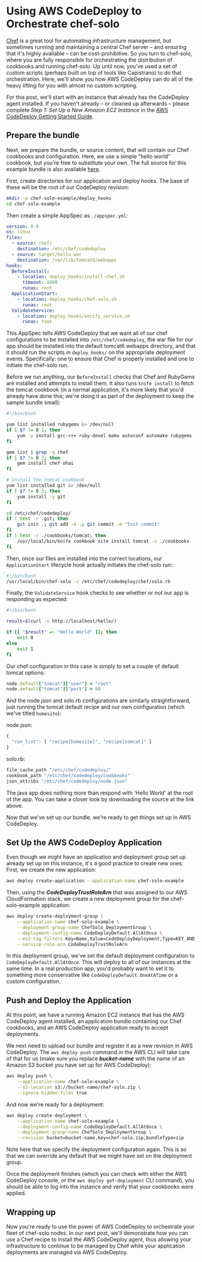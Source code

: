 Using AWS CodeDeploy to Orchestrate chef-solo
=============================================

[Chef](http://www.getchef.com/chef/) is a great tool for automating infrastructure management, but
sometimes running and maintaining a central Chef server – and ensuring that it's highly available –
can be cost-prohibitive. So you turn to chef-solo, where you are fully responsible for orchestrating
the distribution of cookbooks and running chef-solo. Up until now, you've used a set of custom
scripts (perhaps built on top of tools like Capistrano) to do that orchestration. Here, we'll show
you how AWS CodeDeploy can do all of the heavy lifting for you with almost no custom scripting.

For this post, we'll start with an instance that already has the CodeDeploy agent installed. If you
haven't already – or cleaned up afterwards – please complete *Step 1: Set Up a New Amazon EC2 Instance*
in the [AWS CodeDeploy Getting Started Guide](http://docs.aws.amazon.com/codedeploy/latest/userguide/how-to-set-up-new-instance.html).


Prepare the bundle
------------------

Next, we prepare the bundle, or source content, that will contain our Chef cookbooks and
configuration. Here, we use a simple "hello world" cookbook, but you're free to substitute your own.
The full source for this example bundle is also available 
[here](https://github.com/awslabs/aws-codedeploy-samples/tree/master/conf-mgmt/chef/solo).

First, create directories for our application and deploy hooks. The base of these will be the root
of our CodeDeploy revision:

```bash
mkdir -p chef-solo-example/deploy_hooks
cd chef-solo-example
```

Then create a simple AppSpec as `./appspec.yml`:

```yml
version: 0.0
os: linux
files:
  - source: chef/
    destination: /etc/chef/codedeploy
  - source: target/hello.war
    destination: /var/lib/tomcat6/webapps
hooks:
  BeforeInstall:
    - location: deploy_hooks/install-chef.sh
      timeout: 1800
      runas: root
  ApplicationStart:
    - location: deploy_hooks/chef-solo.sh
      runas: root
  ValidateService:
    - location: deploy_hooks/verify_service.sh
      runas: root
```

This AppSpec tells AWS CodeDeploy that we want all of our chef configurations to be installed into
`/etc/chef/codedeploy`, the war file for our app should be installed into the default tomcat6
webapps directory, and that it should run the scripts in `deploy_hooks/` on the appropriate
deployment events. Specifically: one to ensure that Chef is properly installed and one to initiate
the chef-solo run.

Before we run anything, our `BeforeInstall` checks that Chef and RubyGems are installed and attempts
to install them. It also runs `knife install` to fetch the tomcat cookbook (in a normal application,
it's more likely that you'd already have done this; we're doing it as part of the deployment to keep
the sample bundle small):

```bash
#!/bin/bash

yum list installed rubygems &> /dev/null
if [ $? != 0 ]; then
    yum -y install gcc-c++ ruby-devel make autoconf automake rubygems
fi

gem list | grep -q chef
if [ $? != 0 ]; then
    gem install chef ohai
fi

# Install the tomcat cookbook
yum list installed git &> /dev/null
if [ $? != 0 ]; then
    yum install -y git
fi

cd /etc/chef/codedeploy/
if ! test -r .git; then 
    git init .; git add -A .; git commit -m "Init commit"
fi
if ! test -r ./cookbooks/tomcat; then
    /usr/local/bin/knife cookbook site install tomcat -o ./cookbooks
fi
```

Then, once our files are installed into the correct locations, our `ApplicationStart` lifecycle hook
actually initiates the chef-solo run::

```bash
#!/bin/bash
/usr/local/bin/chef-solo -c /etc/chef/codedeploy/chef/solo.rb
```

Finally, the `ValidateService` hook checks to see whether or not our app is responding as expected:

```bash
#!/bin/bash

result=$(curl -s http://localhost/hello/)

if [[ "$result" =~ "Hello World" ]]; then
    exit 0
else
    exit 1
fi
```

Our chef configuration in this case is simply to set a couple of default tomcat options:

```ruby
node.default["tomcat"]["user"] = "root"
node.default["tomcat"]["port"] = 80
```

And the node.json and solo.rb configurations are similarly straightforward, just running the tomcat
default recipe and our own configuration (which we've titled `homesite`):

node.json:

```javascript
{
  "run_list": [ "recipe[homesite]", "recipe[tomcat]" ]
}
```

solo.rb:

```ruby
file_cache_path "/etc/chef/codedeploy/"
cookbook_path "/etc/chef/codedeploy/cookbooks"
json_attribs "/etc/chef/codedeploy/node.json"
```

The java app does nothing more than respond with 'Hello World' at the root of the app. You can take
a closer look by downloading the source at the link above.

Now that we've set up our bundle, we're ready to get things set up in AWS CodeDeploy.

Set Up the AWS CodeDeploy Application
------------------------------

Even though we might have an application and deployment group set up already set up on this
instance, it's a good practice to create new ones. First, we create the new application:

```sh
aws deploy create-application --application-name chef-solo-example
```

Then, using the ***CodeDeployTrustRoleArn*** that was assigned to our AWS CloudFormation stack, we create a
new deployment group for the chef-solo-example application:

```sh
aws deploy create-deployment-group \
    --application-name chef-solo-example \
    --deployment-group-name ChefSolo_DeploymentGroup \
    --deployment-config-name CodeDeployDefault.AllAtOnce \
    --ec2-tag-filters Key=Name,Value=CodeDeployDeployment,Type=KEY_AND_VALUE \
    --service-role-arn CodeDeployTrustRoleArn
```

In this deployment group, we've set the default deployment configuration to
`CodeDeployDefault.AllAtOnce`. This will deploy to all of our instances at the same time. In a real
production app, you'd probably want to set it to something more conservative like
`CodeDeployDefault.OneAtATime` or a custom configuration.

Push and Deploy the Application
-------------------------------

At this point, we have a running Amazon EC2 instance that has the AWS CodeDeploy agent installed, an
application bundle containing our Chef cookbooks, and an AWS CodeDeploy application ready to accept
deployments.

We next need to upload our bundle and register it as a new revision in AWS CodeDeploy. The `aws deploy push` command in
the AWS CLI will take care of that for us (make sure you replace ***bucket-name*** with the name of
an Amazon S3 bucket you have set up for AWS CodeDeploy):

```sh
aws deploy push \
    --application-name chef-solo-example \
    --s3-location s3://bucket-name/chef-solo.zip \
    --ignore-hidden-files true
```

And now we're ready for a deployment:

```sh
aws deploy create-deployment \
    --application-name chef-solo-example \
    --deployment-config-name CodeDeployDefault.AllAtOnce \
    --deployment-group-name ChefSolo_DeploymentGroup \
    --revision bucket=bucket-name,key=chef-solo.zip,bundleType=zip
```

Note here that we specify the deployment configuration again. This is so that we can override any
default that we might have set on the deployment group.

Once the deployment finishes (which you can check with either the AWS CodeDeploy console, or the `aws deploy
get-deployment` CLI command), you should be able to log into the instance and verify that your
cookbooks were applied.

Wrapping up
-----------

Now you're ready to use the power of AWS CodeDeploy to orchestrate your fleet of chef-solo nodes. In our
next post, we'll demonstrate how you can use a Chef recipe to install the AWS CodeDeploy agent, thus
allowing your infrastructure to continue to be managed by Chef while your application deployments
are managed via AWS CodeDeploy.
